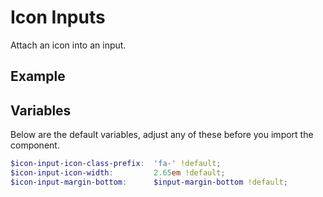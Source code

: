 # Icon Inputs

Attach an icon into an input.

## Example

<script async src="//jsfiddle.net/stuartaccent/a8js7gf9/embed/html,result/"></script>

## Variables

Below are the default variables, adjust any of these before you import the component.

```scss
$icon-input-icon-class-prefix:  'fa-' !default;
$icon-input-icon-width:         2.65em !default;
$icon-input-margin-bottom:      $input-margin-bottom !default;
```